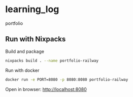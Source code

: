 # learning_log
 portfolio


## Run with Nixpacks

Build and package

```bash
nixpacks build . --name portfolio-railway
```

Run with docker

```bash
docker run -e PORT=8080 -p 8080:8080 portfolio-railway
```

Open in browser: [http://localhost:8080](http://localhost:8080)